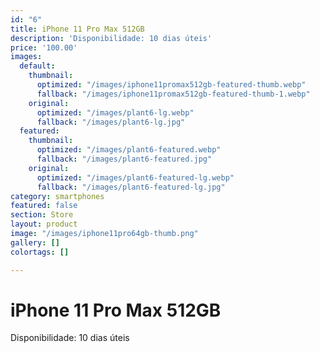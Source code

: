 ```yaml
---
id: "6"
title: iPhone 11 Pro Max 512GB
description: 'Disponibilidade: 10 dias úteis'
price: '100.00'
images:
  default:
    thumbnail:
      optimized: "/images/iphone11promax512gb-featured-thumb.webp"
      fallback: "/images/iphone11promax512gb-featured-thumb-1.webp"
    original:
      optimized: "/images/plant6-lg.webp"
      fallback: "/images/plant6-lg.jpg"
  featured:
    thumbnail:
      optimized: "/images/plant6-featured.webp"
      fallback: "/images/plant6-featured.jpg"
    original:
      optimized: "/images/plant6-featured-lg.webp"
      fallback: "/images/plant6-featured-lg.jpg"
category: smartphones
featured: false
section: Store
layout: product
image: "/images/iphone11pro64gb-thumb.png"
gallery: []
colortags: []

---
```

# iPhone 11 Pro Max 512GB

Disponibilidade: 10 dias úteis